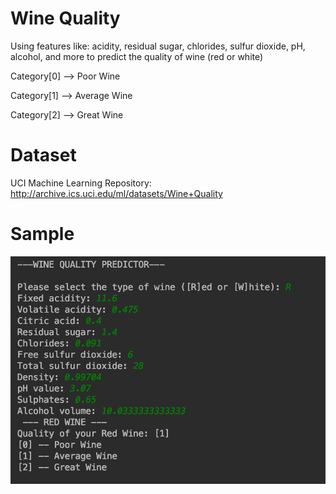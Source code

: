 # Wine Quality

Using features like: acidity, residual sugar, chlorides, sulfur dioxide, pH, alcohol, and more to predict the quality of wine 
(red or white)

Category[0] --> Poor Wine 

Category[1] --> Average Wine

Category[2] --> Great Wine


# Dataset

UCI Machine Learning Repository: http://archive.ics.uci.edu/ml/datasets/Wine+Quality


# Sample
![alt text](https://github.com/akshaybhaskaran/wine-quality/blob/master/sample.png)



